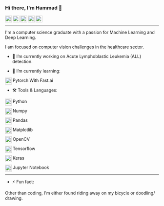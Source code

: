 ### Hi there, I'm Hammad 👋


<a href="https://twitter.com/hammaduleaman">
  <img align="left" alt="Hammad Mir| Twitter" width="22px" src="https://cdn.jsdelivr.net/npm/simple-icons@v3/icons/twitter.svg" />
</a>
<a href="https://facebook.com/hammaduleaman">
  <img align="left" alt="Hammad Mir| Facebook" width="22px" src="https://cdn.jsdelivr.net/npm/simple-icons@v3/icons/facebook.svg" />
</a>
<a href="https://instagram.com/hammad_ul_eaman_mir">
  <img align="left" alt="Hammad Mir| Twitter" width="22px" src="https://cdn.jsdelivr.net/npm/simple-icons@v3/icons/instagram.svg" />
</a>
<a href="https://www.linkedin.com/in/hammad-mir-9027aa108/">
  <img align="left" alt="Hammad Mir | Linkedin" width="22px" src="https://cdn.jsdelivr.net/npm/simple-icons@v3/icons/linkedin.svg" />
</a>
<a href="https://angel.co/u/hammad-mir-1">
  <img align="left" alt="Hammad Mir | Angel.co" width="22px" src="https://cdn.jsdelivr.net/npm/simple-icons@3.2.0/icons/angellist.svg" />
</a>
</br>

---


I'm a computer science graduate with a passion for Machine Learning and Deep Learning.

I am focused on computer vision challenges in the healthcare sector.



- 🔭 I’m currently working on Acute Lymphoblastic Leukemia (ALL) detection.

- 🌱 I’m currently learning:

Pytorch With Fast.ai
<a href="https://pytorch.org/">
  <img align="left" alt="Pytorch" width="22px" src="https://cdn.jsdelivr.net/npm/simple-icons@v3/icons/pytorch.svg" />
</a>

- 🛠️ Tools & Languages:

Python
<a href="https://python.org/">
  <img align="left" alt="Python" width="22px" src="https://cdn.jsdelivr.net/npm/simple-icons@v3/icons/python.svg" />
</a>

Numpy
<a href="https://numpy.org/">
  <img align="left" alt="Numpy" width="22px" src="https://upload.wikimedia.org/wikipedia/commons/1/1a/NumPy_logo.svg" />
</a>

Pandas
<a href="https://pandas.pydata.org/">
  <img align="left" alt="Pandas" width="22px" src="https://cdn.jsdelivr.net/npm/simple-icons@v3/icons/pandas.svg" />
</a>

Matplotlib
<a href="https://matplotlib.org/">
  <img align="left" alt="Pytorch" width="22px" src="https://upload.wikimedia.org/wikipedia/commons/8/84/Matplotlib_icon.svg" />
</a>

OpenCV
<a href="https://opencv.org/">
  <img align="left" alt="OpenCV" width="22px" src="https://upload.wikimedia.org/wikipedia/commons/3/32/OpenCV_Logo_with_text_svg_version.svg" />
</a>

Tensorflow
<a href="https://tensorflow.org/">
  <img align="left" alt="Tensorflow" width="22px" src="https://cdn.jsdelivr.net/npm/simple-icons@v3/icons/tensorflow.svg" />
</a>

Keras
<a href="https://keras.io/">
  <img align="left" alt="Keras" width="22px" src="https://cdn.jsdelivr.net/npm/simple-icons@v3/icons/keras.svg" />
</a>

Jupyter Notebook
<a href="https://jupyter.org/">
  <img align="left" alt="Jupyter" width="22px" src="https://cdn.jsdelivr.net/npm/simple-icons@v3/icons/Jupyter.svg" />
</a>











---

- ⚡ Fun fact: 

Other than coding, I'm either found riding away on my bicycle or doodling/ drawing.

<!--
**Hammad-Mir/Hammad-Mir** is a ✨ _special_ ✨ repository because its `README.md` (this file) appears on your GitHub profile.

Here are some ideas to get you started:

- 🔭 I’m currently working on ...
- 🌱 I’m currently learning ...
- 👯 I’m looking to collaborate on ...
- 🤔 I’m looking for help with ...
- 💬 Ask me about ...
- 📫 How to reach me: ...
- 😄 Pronouns: ...
- ⚡ Fun fact: ...
-->
